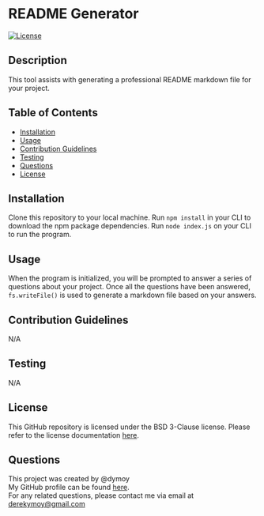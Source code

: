 # README Generator  
[![License](https://img.shields.io/badge/License-BSD_3--Clause-orange.svg)](https://opensource.org/licenses/BSD-3-Clause)

## Description
This tool assists with generating a professional README markdown file for your project.

## Table of Contents 
- [Installation](#installation)
- [Usage](#usage)
- [Contribution Guidelines](#contribution-guidelines)
- [Testing](#testing)
- [Questions](#questions)
- [License](#License)

## Installation 
Clone this repository to your local machine. Run `npm install` in your CLI to download the npm package dependencies. Run `node index.js` on your CLI to run the program.

## Usage 
When the program is initialized, you will be prompted to answer a series of questions about your project. Once all the questions have been answered, `fs.writeFile()` is used to generate a markdown file based on your answers.

## Contribution Guidelines
N/A

## Testing 
N/A

## License 
This GitHub repository is licensed under the BSD 3-Clause license. Please refer to the license documentation [here](https://opensource.org/licenses/BSD-3-Clause).

## Questions
This project was created by @dymoy  
My GitHub profile can be found [here](https://github.com/dymoy).  
For any related questions, please contact me via email at [derekymoy@gmail.com]()
